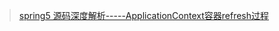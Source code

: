 
> [spring5 源码深度解析-----ApplicationContext容器refresh过程](https://www.cnblogs.com/java-chen-hao/p/11579591.html)
